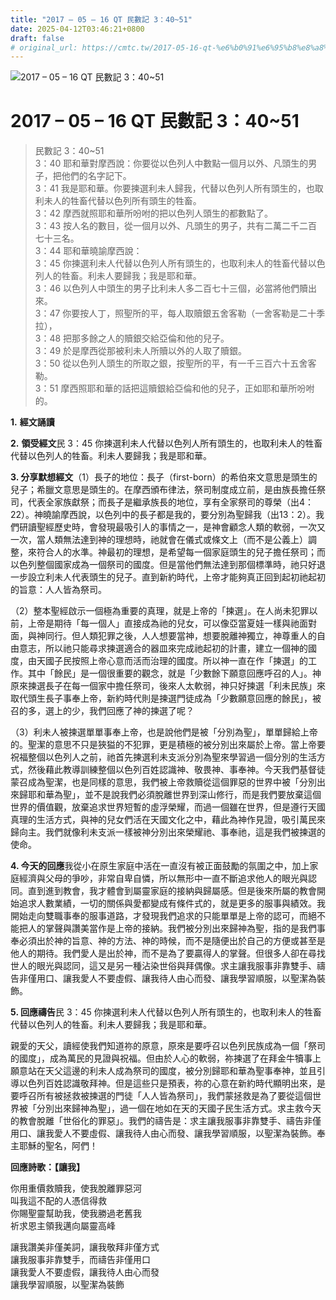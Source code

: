 ```yaml
---
title: "2017 – 05 – 16 QT 民數記 3：40~51"
date: 2025-04-12T03:46:21+0800
draft: false
# original_url: https://cmtc.tw/2017-05-16-qt-%e6%b0%91%e6%95%b8%e8%a8%98-3%ef%bc%9a4051
---
```


![2017 – 05 – 16 QT 民數記 3：40\~51](/images/qt.jpg   "2017 – 05 – 16 QT 民數記 3：40\~51")

# 2017 – 05 – 16 QT 民數記 3：40\~51

> 民數記 3：40\~51  
> 3：40 耶和華對摩西說：你要從以色列人中數點一個月以外、凡頭生的男子，把他們的名字記下。  
> 3：41 我是耶和華。你要揀選利未人歸我，代替以色列人所有頭生的，也取利未人的牲畜代替以色列所有頭生的牲畜。  
> 3：42 摩西就照耶和華所吩咐的把以色列人頭生的都數點了。  
> 3：43 按人名的數目，從一個月以外、凡頭生的男子，共有二萬二千二百七十三名。  
> 3：44 耶和華曉諭摩西說：  
> 3：45 你揀選利未人代替以色列人所有頭生的，也取利未人的牲畜代替以色列人的牲畜。利未人要歸我；我是耶和華。  
> 3：46 以色列人中頭生的男子比利未人多二百七十三個，必當將他們贖出來。  
> 3：47 你要按人丁，照聖所的平，每人取贖銀五舍客勒（一舍客勒是二十季拉），  
> 3：48 把那多餘之人的贖銀交給亞倫和他的兒子。  
> 3：49 於是摩西從那被利未人所贖以外的人取了贖銀。  
> 3：50 從以色列人頭生的所取之銀，按聖所的平，有一千三百六十五舍客勒。  
> 3：51 摩西照耶和華的話把這贖銀給亞倫和他的兒子，正如耶和華所吩咐的。

**1.** **經文誦讀**

**2.** **領受經文**民 3：45 你揀選利未人代替以色列人所有頭生的，也取利未人的牲畜代替以色列人的牲畜。利未人要歸我；我是耶和華。

**3. 分享默想經文**（1）長子的地位：長子（first-born）的希伯來文意思是頭生的兒子；希臘文意思是頭生的。在摩西頒布律法，祭司制度成立前，是由族長擔任祭司，代表全家族獻祭；而長子是繼承族長的地位，享有全家祭司的尊榮（出4：22）。神曉諭摩西說，以色列中的長子都是我的，要分別為聖歸我（出13：2）。我們研讀聖經歷史時，會發現最吸引人的事情之一，是神會顧念人類的軟弱，一次又一次，當人類無法達到神的理想時，祂就會在儀式或條文上（而不是公義上）調整，來符合人的水準。神最初的理想，是希望每一個家庭頭生的兒子擔任祭司；而以色列整個國家成為一個祭司的國度。但是當他們無法達到那個標準時，祂只好退一步設立利未人代表頭生的兒子。直到新約時代，上帝才能夠真正回到起初祂起初的旨意：人人皆為祭司。

（2）整本聖經啟示一個極為重要的真理，就是上帝的「揀選」。在人尚未犯罪以前，上帝是期待「每一個人」直接成為祂的兒女，可以像亞當夏娃一樣與祂面對面，與神同行。但人類犯罪之後，人人想要當神，想要脫離神獨立，神尊重人的自由意志，所以祂只能尋求揀選適合的器皿來完成祂起初的計畫，建立一個神的國度，由天國子民按照上帝心意而活而治理的國度。所以神一直在作「揀選」的工作。其中「餘民」是一個很重要的觀念，就是「少數餘下願意回應呼召的人」。神原來揀選長子在每一個家中擔任祭司，後來人太軟弱，神只好揀選「利未民族」來取代頭生長子事奉上帝，新約時代則是揀選門徒成為「少數願意回應的餘民」，被召的多，選上的少，我們回應了神的揀選了呢？

（3）利未人被揀選單單事奉上帝，也是說他們是被「分別為聖」，單單歸給上帝的。聖潔的意思不只是狹獈的不犯罪，更是積極的被分別出來屬於上帝。當上帝要祝福整個以色列人之前，祂首先揀選利未支派分別為聖來學習過一個分別的生活方式，然後藉此教導訓練整個以色列百姓認識神、敬畏神、事奉神。今天我們基督徒蒙召成為聖潔，也是同樣的意思，我們被上帝救贖從這個罪惡的世界中被「分別出來歸耶和華為聖」，並不是說我們必須脫離世界到深山修行，而是我們要放棄這個世界的價值觀，放棄追求世界短暫的虛浮榮耀，而過一個雖在世界，但是遵行天國真理的生活方式，與神的兒女們活在天國文化之中，藉此為神作見證，吸引萬民來歸向主。我們就像利未支派一樣被神分別出來榮耀祂、事奉祂，這是我們被揀選的使命。

**4. 今天的回應**我從小在原生家庭中活在一直沒有被正面鼓勵的氛圍之中，加上家庭經濟與父母的爭吵，非常自卑自憐，所以無形中一直不斷追求他人的眼光與認同。直到進到教會，我才體會到屬靈家庭的接納與歸屬感。但是後來所屬的教會開始追求人數業績，一切的關係與愛都變成有條件式的，就是更多的服事與績效。我開始走向雙職事奉的服事道路，才發現我們追求的只能單單是上帝的認可，而絕不能把人的掌聲與讚美當作是上帝的接納。我們被分別出來歸神為聖，指的是我們事奉必須出於神的旨意、神的方法、神的時候，而不是隨便出於自己的方便或甚至是他人的期待。我們愛人是出於神，而不是為了要贏得人的掌聲。但很多人卻在尋找世人的眼光與認同，這又是另一種沾染世俗與拜偶像。求主讓我服事非靠雙手、禱告非僅用口、讓我愛人不要虛假、讓我待人由心而發、讓我學習順服，以聖潔為裝飾。

**5. 回應禱告**民 3：45 你揀選利未人代替以色列人所有頭生的，也取利未人的牲畜代替以色列人的牲畜。利未人要歸我；我是耶和華。

親愛的天父，讀經使我們知道祢的原意，原來是要呼召以色列民族成為一個「祭司的國度」，成為萬民的見證與祝福。但由於人心的軟弱，祢揀選了在拜金牛犢事上願意站在天父這邊的利未人成為祭司的國度，被分別歸耶和華為聖事奉神，並且引導以色列百姓認識敬拜神。但是這些只是預表，祢的心意在新約時代顯明出來，是要呼召所有被拯救被揀選的門徒「人人皆為祭司」，我們蒙拯救是為了要從這個世界被「分別出來歸神為聖」，過一個在地如在天的天國子民生活方式。求主救今天的教會脫離「世俗化的罪惡」。我們的禱告是：求主讓我服事非靠雙手、禱告非僅用口、讓我愛人不要虛假、讓我待人由心而發、讓我學習順服，以聖潔為裝飾。奉主耶穌的聖名，阿們！

**回應詩歌：【讓我】**

你用重價救贖我，使我脫離罪惡河  
叫我這不配的人憑信得救  
你賜聖靈幫助我，使我勝過老舊我  
祈求恩主領我邁向屬靈高峰

讓我讚美非僅美詞，讓我敬拜非僅方式  
讓我服事非靠雙手，而禱告非僅用口  
讓我愛人不要虛假，讓我待人由心而發  
讓我學習順服，以聖潔為裝飾
